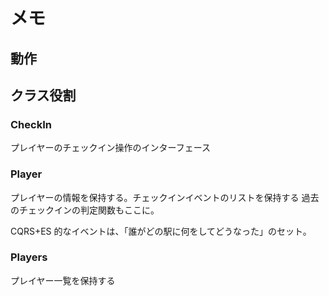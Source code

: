 # メモ

## 動作

## クラス役割

### CheckIn
プレイヤーのチェックイン操作のインターフェース

### Player
プレイヤーの情報を保持する。チェックインイベントのリストを保持する
過去のチェックインの判定関数もここに。

CQRS+ES 的なイベントは、「誰がどの駅に何をしてどうなった」のセット。



### Players
プレイヤー一覧を保持する

